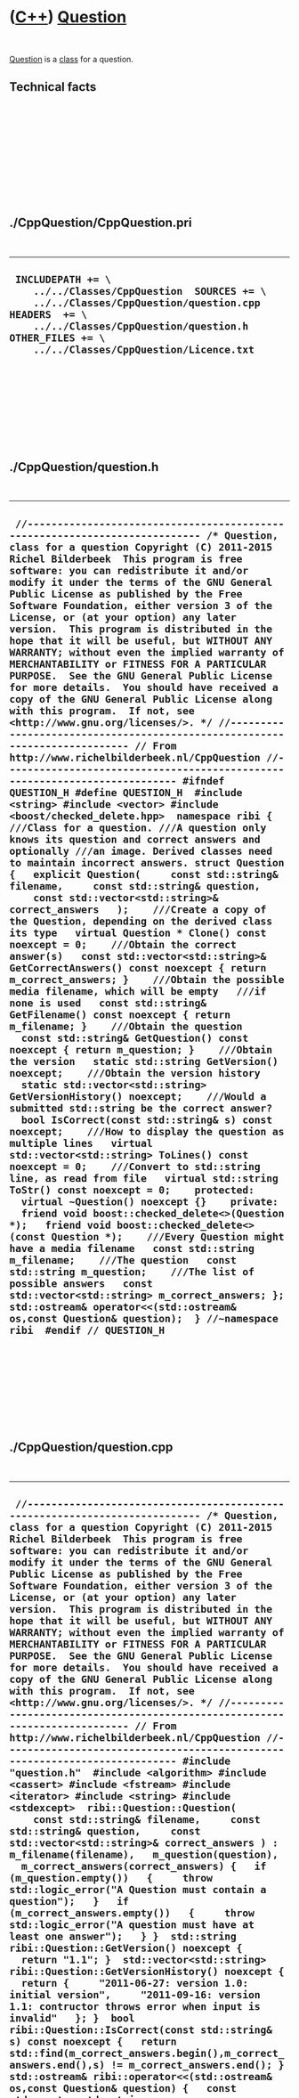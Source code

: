 
 

 

 

 

 

([C++](Cpp.md)) [Question](CppQuestion.md)
============================================

 

[Question](CppQuestion.md) is a [class](CppClass.md) for a question.

Technical facts
---------------

 

 

 

 

 

 

./CppQuestion/CppQuestion.pri
-----------------------------

 

  --------------------------------------------------------------------------------------------------------------------------------------------------------------------------------------------------------------------------------
  ` INCLUDEPATH += \     ../../Classes/CppQuestion  SOURCES += \     ../../Classes/CppQuestion/question.cpp  HEADERS  += \     ../../Classes/CppQuestion/question.h  OTHER_FILES += \     ../../Classes/CppQuestion/Licence.txt`
  --------------------------------------------------------------------------------------------------------------------------------------------------------------------------------------------------------------------------------

 

 

 

 

 

./CppQuestion/question.h
------------------------

 

  --------------------------------------------------------------------------------------------------------------------------------------------------------------------------------------------------------------------------------------------------------------------------------------------------------------------------------------------------------------------------------------------------------------------------------------------------------------------------------------------------------------------------------------------------------------------------------------------------------------------------------------------------------------------------------------------------------------------------------------------------------------------------------------------------------------------------------------------------------------------------------------------------------------------------------------------------------------------------------------------------------------------------------------------------------------------------------------------------------------------------------------------------------------------------------------------------------------------------------------------------------------------------------------------------------------------------------------------------------------------------------------------------------------------------------------------------------------------------------------------------------------------------------------------------------------------------------------------------------------------------------------------------------------------------------------------------------------------------------------------------------------------------------------------------------------------------------------------------------------------------------------------------------------------------------------------------------------------------------------------------------------------------------------------------------------------------------------------------------------------------------------------------------------------------------------------------------------------------------------------------------------------------------------------------------------------------------------------------------------------------------------------------------------------------------------------------------------------------------------------------------------------------------------------------------------------------------------------------------------------------------------------------------------------------------------------------------------------------------------------------------------------------------------------------------------------------------------------------------------------------------------------------------------------------------------------------------------------------------------------------------------------------------------------------------------------------
  ` //--------------------------------------------------------------------------- /* Question, class for a question Copyright (C) 2011-2015 Richel Bilderbeek  This program is free software: you can redistribute it and/or modify it under the terms of the GNU General Public License as published by the Free Software Foundation, either version 3 of the License, or (at your option) any later version.  This program is distributed in the hope that it will be useful, but WITHOUT ANY WARRANTY; without even the implied warranty of MERCHANTABILITY or FITNESS FOR A PARTICULAR PURPOSE.  See the GNU General Public License for more details.  You should have received a copy of the GNU General Public License along with this program.  If not, see <http://www.gnu.org/licenses/>. */ //--------------------------------------------------------------------------- // From http://www.richelbilderbeek.nl/CppQuestion //--------------------------------------------------------------------------- #ifndef QUESTION_H #define QUESTION_H  #include <string> #include <vector> #include <boost/checked_delete.hpp>  namespace ribi {  ///Class for a question. ///A question only knows its question and correct answers and optionally ///an image. Derived classes need to maintain incorrect answers. struct Question {   explicit Question(     const std::string& filename,     const std::string& question,     const std::vector<std::string>& correct_answers   );    ///Create a copy of the Question, depending on the derived class its type   virtual Question * Clone() const noexcept = 0;    ///Obtain the correct answer(s)   const std::vector<std::string>& GetCorrectAnswers() const noexcept { return m_correct_answers; }    ///Obtain the possible media filename, which will be empty   ///if none is used   const std::string& GetFilename() const noexcept { return m_filename; }    ///Obtain the question   const std::string& GetQuestion() const noexcept { return m_question; }    ///Obtain the version   static std::string GetVersion() noexcept;    ///Obtain the version history   static std::vector<std::string> GetVersionHistory() noexcept;    ///Would a submitted std::string be the correct answer?   bool IsCorrect(const std::string& s) const noexcept;    ///How to display the question as multiple lines   virtual std::vector<std::string> ToLines() const noexcept = 0;    ///Convert to std::string line, as read from file   virtual std::string ToStr() const noexcept = 0;    protected:   virtual ~Question() noexcept {}    private:   friend void boost::checked_delete<>(Question *);   friend void boost::checked_delete<>(const Question *);    ///Every Question might have a media filename   const std::string m_filename;    ///The question   const std::string m_question;    ///The list of possible answers   const std::vector<std::string> m_correct_answers; };  std::ostream& operator<<(std::ostream& os,const Question& question);  } //~namespace ribi  #endif // QUESTION_H`
  --------------------------------------------------------------------------------------------------------------------------------------------------------------------------------------------------------------------------------------------------------------------------------------------------------------------------------------------------------------------------------------------------------------------------------------------------------------------------------------------------------------------------------------------------------------------------------------------------------------------------------------------------------------------------------------------------------------------------------------------------------------------------------------------------------------------------------------------------------------------------------------------------------------------------------------------------------------------------------------------------------------------------------------------------------------------------------------------------------------------------------------------------------------------------------------------------------------------------------------------------------------------------------------------------------------------------------------------------------------------------------------------------------------------------------------------------------------------------------------------------------------------------------------------------------------------------------------------------------------------------------------------------------------------------------------------------------------------------------------------------------------------------------------------------------------------------------------------------------------------------------------------------------------------------------------------------------------------------------------------------------------------------------------------------------------------------------------------------------------------------------------------------------------------------------------------------------------------------------------------------------------------------------------------------------------------------------------------------------------------------------------------------------------------------------------------------------------------------------------------------------------------------------------------------------------------------------------------------------------------------------------------------------------------------------------------------------------------------------------------------------------------------------------------------------------------------------------------------------------------------------------------------------------------------------------------------------------------------------------------------------------------------------------------------------------------------

 

 

 

 

 

./CppQuestion/question.cpp
--------------------------

 

  ------------------------------------------------------------------------------------------------------------------------------------------------------------------------------------------------------------------------------------------------------------------------------------------------------------------------------------------------------------------------------------------------------------------------------------------------------------------------------------------------------------------------------------------------------------------------------------------------------------------------------------------------------------------------------------------------------------------------------------------------------------------------------------------------------------------------------------------------------------------------------------------------------------------------------------------------------------------------------------------------------------------------------------------------------------------------------------------------------------------------------------------------------------------------------------------------------------------------------------------------------------------------------------------------------------------------------------------------------------------------------------------------------------------------------------------------------------------------------------------------------------------------------------------------------------------------------------------------------------------------------------------------------------------------------------------------------------------------------------------------------------------------------------------------------------------------------------------------------------------------------------------------------------------------------------------------------------------------------------------------------------------------------------------------------------------------------------------------------------------------------------------------------------------------------------------------------------------------------------------------------------------------------------------------------------------------------------------------
  ` //--------------------------------------------------------------------------- /* Question, class for a question Copyright (C) 2011-2015 Richel Bilderbeek  This program is free software: you can redistribute it and/or modify it under the terms of the GNU General Public License as published by the Free Software Foundation, either version 3 of the License, or (at your option) any later version.  This program is distributed in the hope that it will be useful, but WITHOUT ANY WARRANTY; without even the implied warranty of MERCHANTABILITY or FITNESS FOR A PARTICULAR PURPOSE.  See the GNU General Public License for more details.  You should have received a copy of the GNU General Public License along with this program.  If not, see <http://www.gnu.org/licenses/>. */ //--------------------------------------------------------------------------- // From http://www.richelbilderbeek.nl/CppQuestion //--------------------------------------------------------------------------- #include "question.h"  #include <algorithm> #include <cassert> #include <fstream> #include <iterator> #include <string> #include <stdexcept>  ribi::Question::Question(     const std::string& filename,     const std::string& question,     const std::vector<std::string>& correct_answers ) : m_filename(filename),   m_question(question),   m_correct_answers(correct_answers) {   if (m_question.empty())   {     throw std::logic_error("A Question must contain a question");   }   if (m_correct_answers.empty())   {     throw std::logic_error("A question must have at least one answer");   } }  std::string ribi::Question::GetVersion() noexcept {   return "1.1"; }  std::vector<std::string> ribi::Question::GetVersionHistory() noexcept {   return {     "2011-06-27: version 1.0: initial version",     "2011-09-16: version 1.1: contructor throws error when input is invalid"   }; }  bool ribi::Question::IsCorrect(const std::string& s) const noexcept {   return std::find(m_correct_answers.begin(),m_correct_answers.end(),s) != m_correct_answers.end(); }  std::ostream& ribi::operator<<(std::ostream& os,const Question& question) {   const std::vector<std::string> v = question.ToLines();   std::copy(v.begin(),v.end(),std::ostream_iterator<std::string>(os,"\n"));   return os; }`
  ------------------------------------------------------------------------------------------------------------------------------------------------------------------------------------------------------------------------------------------------------------------------------------------------------------------------------------------------------------------------------------------------------------------------------------------------------------------------------------------------------------------------------------------------------------------------------------------------------------------------------------------------------------------------------------------------------------------------------------------------------------------------------------------------------------------------------------------------------------------------------------------------------------------------------------------------------------------------------------------------------------------------------------------------------------------------------------------------------------------------------------------------------------------------------------------------------------------------------------------------------------------------------------------------------------------------------------------------------------------------------------------------------------------------------------------------------------------------------------------------------------------------------------------------------------------------------------------------------------------------------------------------------------------------------------------------------------------------------------------------------------------------------------------------------------------------------------------------------------------------------------------------------------------------------------------------------------------------------------------------------------------------------------------------------------------------------------------------------------------------------------------------------------------------------------------------------------------------------------------------------------------------------------------------------------------------------------------------

 

 

 

 

 

 

This page has been created by the [tool](Tools.md)
[CodeToHtml](ToolCodeToHtml.md)
